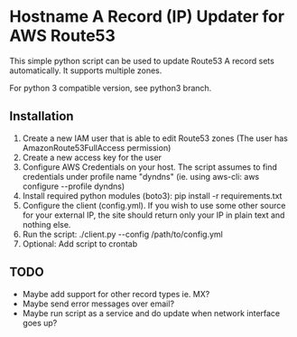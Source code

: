 # Hostname A Record (IP) Updater for AWS Route53

This simple python script can be used to update Route53 A record sets automatically. It supports multiple zones.

For python 3 compatible version, see python3 branch.

## Installation

1. Create a new IAM user that is able to edit Route53 zones (The user has AmazonRoute53FullAccess permission)
2. Create a new access key for the user
3. Configure AWS Credentials on your host. The script assumes to find credentials under profile name "dyndns" (ie. using aws-cli: aws configure --profile dyndns)
4. Install required python modules (boto3): pip install -r requirements.txt
5. Configure the client (config.yml). If you wish to use some other source for your external IP, the site should return only your IP in plain text and nothing else.
6. Run the script: ./client.py --config /path/to/config.yml
7. Optional: Add script to crontab

## TODO
* Maybe add support for other record types ie. MX?
* Maybe send error messages over email?
* Maybe run script as a service and do update when network interface goes up?
